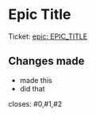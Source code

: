 # Epic Title

Ticket: [epic: EPIC_TITLE](#0)

## Changes made

- made this
- did that

closes: #0,#1,#2